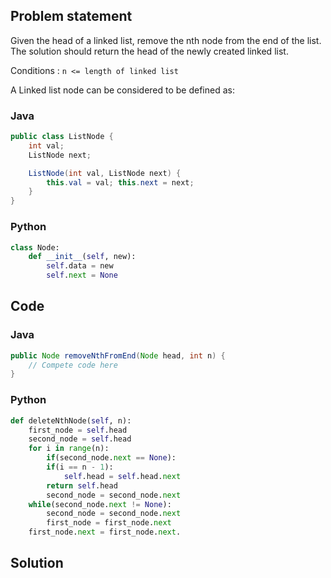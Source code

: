 ## Problem statement
Given the head of a linked list, remove the nth node from the end of the list. The solution should return the head of the newly created linked list.

Conditions : `n <= length of linked list`

A Linked list node can be considered to be defined as:

### Java
```java
public class ListNode {
    int val;
    ListNode next;

    ListNode(int val, ListNode next) { 
    	this.val = val; this.next = next; 
	}
}
```
### Python
```python
class Node:
    def __init__(self, new):
        self.data = new
        self.next = None
```

## Code

### Java
```java
public Node removeNthFromEnd(Node head, int n) {
	// Compete code here
}
```

### Python
```python
def deleteNthNode(self, n):
	first_node = self.head
	second_node = self.head
	for i in range(n):
	    if(second_node.next == None):
		if(i == n - 1):
		    self.head = self.head.next
		return self.head
	    second_node = second_node.next
	while(second_node.next != None):
	    second_node = second_node.next
	    first_node = first_node.next
	first_node.next = first_node.next.
```

## Solution
